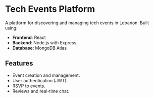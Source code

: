 # Tech Events Platform

A platform for discovering and managing tech events in Lebanon. Built using:
- **Frontend**: React
- **Backend**: Node.js with Express
- **Database**: MongoDB Atlas

## Features
- Event creation and management.
- User authentication (JWT).
- RSVP to events.
- Reviews and real-time chat.
